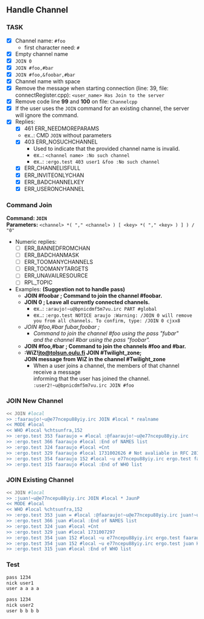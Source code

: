 ## Handle Channel

### TASK
- [x] Channel name: `#foo`
  - first character need: `#`
- [x] Empty channel name
- [x] `JOIN 0`
- [x] `JOIN #foo,#bar`
- [x] `JOIN #foo,&foobar,#bar`
- [x] Channel name with space
- [x] Remove the message when starting connection (line: 39, file: connectRegister.cpp): `<user_name> Has Join to the server`
- [x] Remove code line **99** and **100** on file: `Channelcpp`
- [x] If the user uses the `JOIN` command for an existing channel, the server will ignore the command.
- [x] Replies:
  - [x] 461 ERR_NEEDMOREPARAMS
   - ex..: CMD `JOIN` without parameters
  - [x] 403 ERR_NOSUCHCHANNEL
    - Used to indicate that the provided channel name is invalid.
    - ex..: `<channel name> :No such channel`
    - ex..: `:ergo.test 403 user1 &foo :No such channel`
  - [x] ERR_CHANNELISFULL 
  - [x] ERR_INVITEONLYCHAN 
  - [x] ERR_BADCHANNELKEY
  - [x] ERR_USERONCHANNEL

### Command Join
**Command: `JOIN`**\
**Parameters:** `<channel> *( "," <channel> ) [ <key> *( "," <key> ) ] ) / "0"`
- Numeric replies:
  - [ ] ERR_BANNEDFROMCHAN
  - [ ] ERR_BADCHANMASK
  - [ ] ERR_TOOMANYCHANNELS
  - [ ] ERR_TOOMANYTARGETS 
  - [ ] ERR_UNAVAILRESOURCE
  - [ ] RPL_TOPIC
- Examples: **(Suggestion not to handle pass)**
  - **JOIN #foobar ; Command to join the channel #foobar.**
  - **JOIN 0 ; Leave all currently connected channels.**
    - ex..: `:araujo!~u@bpnicdmf5m7vu.irc PART #global`
    - ex..: `:ergo.test NOTICE araujo :Warning: /JOIN 0 will remove you from all channels. To confirm, type: /JOIN 0 cjxx8`
  - *JOIN #foo,#bar ​​fubar,foobar ;*
    - *Command to join the channel #foo using the pass "fubar"\
     and the channel #bar using the pass "foobar".*
  - **JOIN #foo,#bar ​​; Command to join the channels #foo and #bar.**
  - **:WiZ!jto@tolsun.oulu.fi JOIN #Twilight_zone;**\
    **JOIN message from WiZ in the channel #Twilight_zone**
    - When a user joins a channel, the members of that channel receive a message\
  informing that the user has joined the channel. `:user2!~u@bpnicdmf5m7vu.irc JOIN #foo`

### JOIN New Channel
```sh
<< JOIN #local
>> :faaraujo!~u@e77ncepu88yiy.irc JOIN #local * realname
<< MODE #local
<< WHO #local %chtsunfra,152
>> :ergo.test 353 faaraujo = #local :@faaraujo!~u@e77ncepu88yiy.irc
>> :ergo.test 366 faaraujo #local :End of NAMES list
>> :ergo.test 324 faaraujo #local +Cnt
>> :ergo.test 329 faaraujo #local 1731002626 # Not avaliable in RFC 2812
>> :ergo.test 354 faaraujo 152 #local ~u e77ncepu88yiy.irc ergo.test faaraujo H@ 0 realname
>> :ergo.test 315 faaraujo #local :End of WHO list
```

### JOIN Existing Channel
```sh
<< JOIN #local
>> :juan!~u@e77ncepu88yiy.irc JOIN #local * JaunP
<< MODE #local
<< WHO #local %chtsunfra,152
>> :ergo.test 353 juan = #local :@faaraujo!~u@e77ncepu88yiy.irc juan!~u@e77ncepu88yiy.irc
>> :ergo.test 366 juan #local :End of NAMES list
>> :ergo.test 324 juan #local +Cnt
>> :ergo.test 329 juan #local 1731007297
>> :ergo.test 354 juan 152 #local ~u e77ncepu88yiy.irc ergo.test faaraujo H@ 0 realname
>> :ergo.test 354 juan 152 #local ~u e77ncepu88yiy.irc ergo.test juan H 0 JaunP
>> :ergo.test 315 juan #local :End of WHO list
```

### Test
```sh
pass 1234
nick user1
user a a a a
```
```sh
pass 1234
nick user2
user b b b b
```